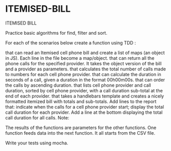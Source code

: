 # ITEMISED-BILL
ITEMISED BILL

Practice basic algorithms for find, filter and sort.

For each of the scenarios below create a function using TDD :

that can read an Itemised cell phone bill and create a list of maps (an object in JS). Each line in the file become a map/object.
that can return all the phone calls for the specified provider. It takes the object version of the bill and a provider as parameters.
that calculates the total number of calls made to numbers for each cell phone provider.
that can calculate the duration in seconds of a call, given a duration in the format 00h00m00s.
that can order the calls by ascending duration.
that lists cell phone provider and call duration, sorted by cell phone provider, with a call duration sub-total at the end of each provider.
that takes a handlebars template and creates a nicely formatted itemized bill with totals and sub-totals. Add lines to the report that: indicate when the calls for a cell phone provider start; display the total call duration for each provider. Add a line at the bottom displaying the total call duration for all calls.
Note:

The results of the functions are parameters for the other functions. One function feeds data into the next function. It all starts from the CSV file.

Write your tests using mocha.